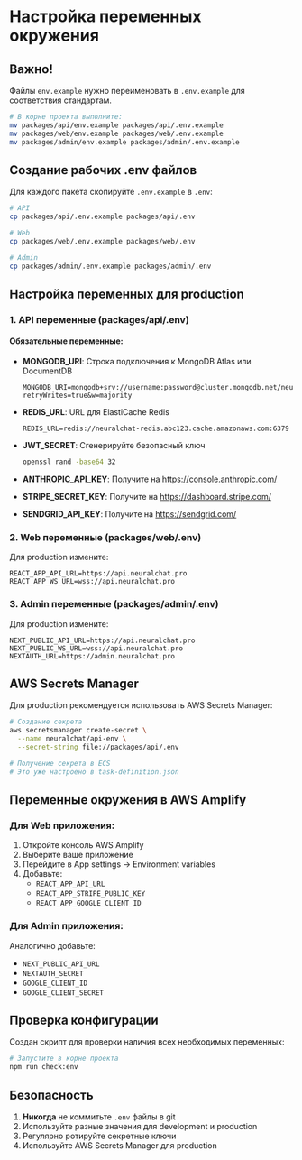# Настройка переменных окружения

## Важно! 

Файлы `env.example` нужно переименовать в `.env.example` для соответствия стандартам.

```bash
# В корне проекта выполните:
mv packages/api/env.example packages/api/.env.example
mv packages/web/env.example packages/web/.env.example
mv packages/admin/env.example packages/admin/.env.example
```

## Создание рабочих .env файлов

Для каждого пакета скопируйте `.env.example` в `.env`:

```bash
# API
cp packages/api/.env.example packages/api/.env

# Web
cp packages/web/.env.example packages/web/.env

# Admin
cp packages/admin/.env.example packages/admin/.env
```

## Настройка переменных для production

### 1. API переменные (packages/api/.env)

#### Обязательные переменные:

- **MONGODB_URI**: Строка подключения к MongoDB Atlas или DocumentDB
  ```
  MONGODB_URI=mongodb+srv://username:password@cluster.mongodb.net/neuralchat?retryWrites=true&w=majority
  ```

- **REDIS_URL**: URL для ElastiCache Redis
  ```
  REDIS_URL=redis://neuralchat-redis.abc123.cache.amazonaws.com:6379
  ```

- **JWT_SECRET**: Сгенерируйте безопасный ключ
  ```bash
  openssl rand -base64 32
  ```

- **ANTHROPIC_API_KEY**: Получите на https://console.anthropic.com/

- **STRIPE_SECRET_KEY**: Получите на https://dashboard.stripe.com/

- **SENDGRID_API_KEY**: Получите на https://sendgrid.com/

### 2. Web переменные (packages/web/.env)

Для production измените:
```
REACT_APP_API_URL=https://api.neuralchat.pro
REACT_APP_WS_URL=wss://api.neuralchat.pro
```

### 3. Admin переменные (packages/admin/.env)

Для production измените:
```
NEXT_PUBLIC_API_URL=https://api.neuralchat.pro
NEXT_PUBLIC_WS_URL=wss://api.neuralchat.pro
NEXTAUTH_URL=https://admin.neuralchat.pro
```

## AWS Secrets Manager

Для production рекомендуется использовать AWS Secrets Manager:

```bash
# Создание секрета
aws secretsmanager create-secret \
  --name neuralchat/api-env \
  --secret-string file://packages/api/.env

# Получение секрета в ECS
# Это уже настроено в task-definition.json
```

## Переменные окружения в AWS Amplify

### Для Web приложения:
1. Откройте консоль AWS Amplify
2. Выберите ваше приложение
3. Перейдите в App settings → Environment variables
4. Добавьте:
   - `REACT_APP_API_URL`
   - `REACT_APP_STRIPE_PUBLIC_KEY`
   - `REACT_APP_GOOGLE_CLIENT_ID`

### Для Admin приложения:
Аналогично добавьте:
- `NEXT_PUBLIC_API_URL`
- `NEXTAUTH_SECRET`
- `GOOGLE_CLIENT_ID`
- `GOOGLE_CLIENT_SECRET`

## Проверка конфигурации

Создан скрипт для проверки наличия всех необходимых переменных:

```bash
# Запустите в корне проекта
npm run check:env
```

## Безопасность

1. **Никогда** не коммитьте `.env` файлы в git
2. Используйте разные значения для development и production
3. Регулярно ротируйте секретные ключи
4. Используйте AWS Secrets Manager для production 